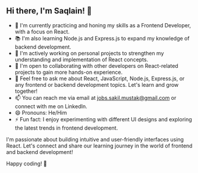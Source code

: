 ## Hi there, I'm Saqlain! 👋

- 🌱 I'm currently practicing and honing my skills as a Frontend Developer, with a focus on React.
- 📚 I'm also learning Node.js and Express.js to expand my knowledge of backend development.
- 🔭 I'm actively working on personal projects to strengthen my understanding and implementation of React concepts.
- 👯 I'm open to collaborating with other developers on React-related projects to gain more hands-on experience.
- 💬 Feel free to ask me about React, JavaScript, Node.js, Express.js, or any frontend or backend development topics. Let's learn and grow together!
- 📫 You can reach me via email at jobs.sakil.mustak@gmail.com or connect with me on LinkedIn.
- 😄 Pronouns: He/Him
- ⚡ Fun fact: I enjoy experimenting with different UI designs and exploring the latest trends in frontend development.

I'm passionate about building intuitive and user-friendly interfaces using React. Let's connect and share our learning journey in the world of frontend and backend development!

Happy coding! 🚀


